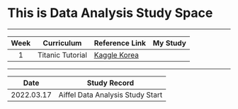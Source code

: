 # This is Data Analysis Study Space
---

|Week|Curriculum|Reference Link|My Study|
|:---:|---|---|---|
|1|Titanic Tutorial|[Kaggle Korea](https://kaggle-kr.tistory.com/17])|

---
|Date|Study Record|
|:---:|:---:|
|2022.03.17|Aiffel Data Analysis Study Start|
